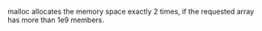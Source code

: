 
malloc allocates the memory space exactly 2 times, if the requested array has more than
1e9 members.
